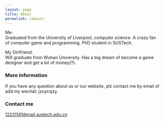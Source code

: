 ```yaml
---
layout: page
title: About
permalink: /about/
---
```


Me:  
  Graduated from the University of Liverpool, computer science. A crazy fan of computer game and programming. PhD student in SUSTech.

My Girlfriend:  
  Will graduate from Wuhan University. Has a big dream of become a game designer and get a lot of money(?).

### More Information

If you have any question about us or our website, plz contact me by email of add my wechat: jzxycsjzy.

### Contact me

[12231141@mail.sustech.edu.cn](mailto:12231141@mail.sustech.edu.cn)
